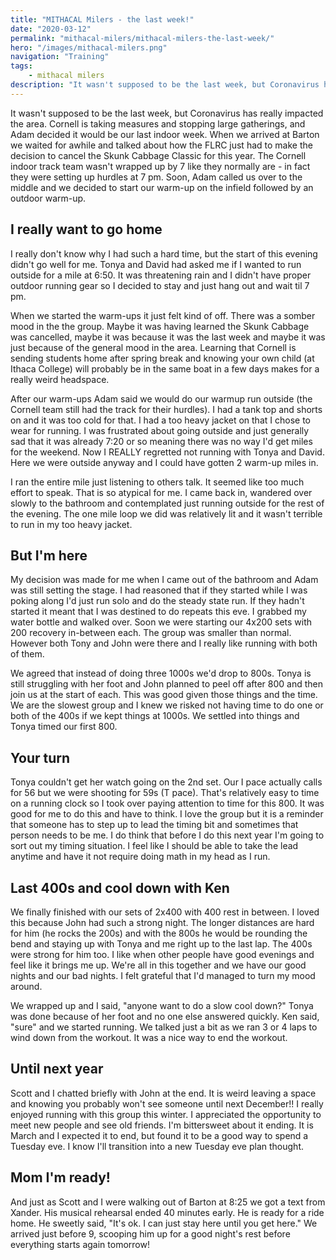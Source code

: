 ```yaml
---
title: "MITHACAL Milers - the last week!"
date: "2020-03-12"
permalink: "mithacal-milers/mithacal-milers-the-last-week/"
hero: "/images/mithacal-milers.png"
navigation: "Training"
tags:
    - mithacal milers
description: "It wasn't supposed to be the last week, but Coronavirus has really impacted the area. Cornell is taking measures and stopping large gatherings, and Adam decided it would be our last indoor week."
---
```


It wasn't supposed to be the last week, but Coronavirus has really impacted the area. Cornell is taking measures and stopping large gatherings, and Adam decided it would be our last indoor week. When we arrived at Barton we waited for awhile and talked about how the FLRC just had to make the decision to cancel the Skunk Cabbage Classic for this year. The Cornell indoor track team wasn't wrapped up by 7 like they normally are - in fact they were setting up hurdles at 7 pm. Soon, Adam called us over to the middle and we decided to start our warm-up on the infield followed by an outdoor warm-up.

## I really want to go home

I really don't know why I had such a hard time, but the start of this evening didn't go well for me. Tonya and David had asked me if I wanted to run outside for a mile at 6:50. It was threatening rain and I didn't have proper outdoor running gear so I decided to stay and just hang out and wait til 7 pm.

When we started the warm-ups it just felt kind of off. There was a somber mood in the the group. Maybe it was having learned the Skunk Cabbage was cancelled, maybe it was because it was the last week and maybe it was just because of the general mood in the area. Learning that Cornell is sending students home after spring break and knowing your own child (at Ithaca College) will probably be in the same boat in a few days makes for a really weird headspace.

After our warm-ups Adam said we would do our warmup run outside (the Cornell team still had the track for their hurdles). I had a tank top and shorts on and it was too cold for that. I had a too heavy jacket on that I chose to wear for running. I was frustrated about going outside and just generally sad that it was already 7:20 or so meaning there was no way I'd get miles for the weekend. Now I REALLY regretted not running with Tonya and David. Here we were outside anyway and I could have gotten 2 warm-up miles in.

I ran the entire mile just listening to others talk. It seemed like too much effort to speak. That is so atypical for me. I came back in, wandered over slowly to the bathroom and contemplated just running outside for the rest of the evening. The one mile loop we did was relatively lit and it wasn't terrible to run in my too heavy jacket.

## But I'm here

My decision was made for me when I came out of the bathroom and Adam was still setting the stage. I had reasoned that if they started while I was poking along I'd just run solo and do the steady state run. If they hadn't started it meant that I was destined to do repeats this eve. I grabbed my water bottle and walked over. Soon we were starting our 4x200 sets with 200 recovery in-between each. The group was smaller than normal. However both Tony and John were there and I really like running with both of them.

We agreed that instead of doing three 1000s we'd drop to 800s. Tonya is still struggling with her foot and John planned to peel off after 800 and then join us at the start of each. This was good given those things and the time. We are the slowest group and I knew we risked not having time to do one or both of the 400s if we kept things at 1000s. We settled into things and Tonya timed our first 800.

## Your turn

Tonya couldn't get her watch going on the 2nd set. Our I pace actually calls for 56 but we were shooting for 59s (T pace). That's relatively easy to time on a running clock so I took over paying attention to time for this 800. It was good for me to do this and have to think. I love the group but it is a reminder that someone has to step up to lead the timing bit and sometimes that person needs to be me. I do think that before I do this next year I'm going to sort out my timing situation. I feel like I should be able to take the lead anytime and have it not require doing math in my head as I run.

## Last 400s and cool down with Ken

We finally finished with our sets of 2x400 with 400 rest in between. I loved this because John had such a strong night. The longer distances are hard for him (he rocks the 200s) and with the 800s he would be rounding the bend and staying up with Tonya and me right up to the last lap. The 400s were strong for him too. I like when other people have good evenings and feel like it brings me up. We're all in this together and we have our good nights and our bad nights. I felt grateful that I'd managed to turn my mood around.

We wrapped up and I said, "anyone want to do a slow cool down?" Tonya was done because of her foot and no one else answered quickly. Ken said, "sure" and we started running. We talked just a bit as we ran 3 or 4 laps to wind down from the workout. It was a nice way to end the workout.

## Until next year

Scott and I chatted briefly with John at the end. It is weird leaving a space and knowing you probably won't see someone until next December!! I really enjoyed running with this group this winter. I appreciated the opportunity to meet new people and see old friends. I'm bittersweet about it ending. It is March and I expected it to end, but found it to be a good way to spend a Tuesday eve. I know I'll transition into a new Tuesday eve plan thought.

## Mom I'm ready!

And just as Scott and I were walking out of Barton at 8:25 we got a text from Xander. His musical rehearsal ended 40 minutes early. He is ready for a ride home. He sweetly said, "It's ok. I can just stay here until you get here." We arrived just before 9, scooping him up for a good night's rest before everything starts again tomorrow!

